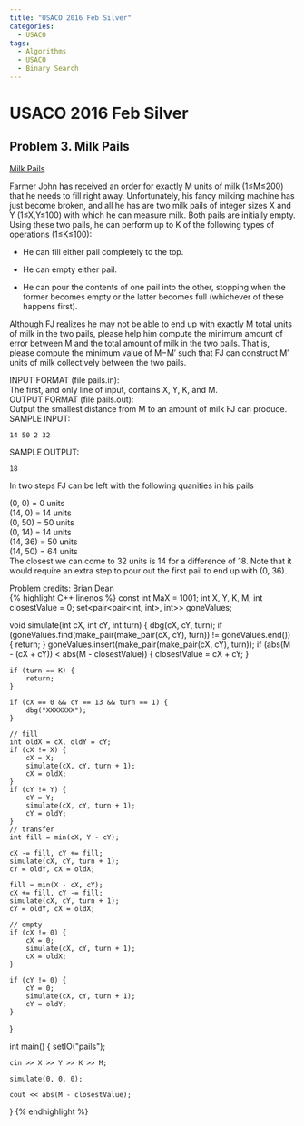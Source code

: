 ```yaml
---
title: "USACO 2016 Feb Silver"
categories:
  - USACO
tags:
  - Algorithms
  - USACO
  - Binary Search
---
```


# USACO 2016 Feb Silver

## Problem 3. Milk Pails

[Milk Pails](http://www.usaco.org/index.php?page=viewproblem2&cpid=620)  

Farmer John has received an order for exactly M units of milk (1≤M≤200) that he needs to fill right away. Unfortunately, his fancy milking machine has just become broken, and all he has are two milk pails of integer sizes X and Y (1≤X,Y≤100) with which he can measure milk. Both pails are initially empty. Using these two pails, he can perform up to K of the following types of operations (1≤K≤100):
- He can fill either pail completely to the top.   

- He can empty either pail.  

- He can pour the contents of one pail into the other, stopping when the former becomes empty or the latter becomes full (whichever of these happens first).  

Although FJ realizes he may not be able to end up with exactly M total units of milk in the two pails, please help him compute the minimum amount of error between M and the total amount of milk in the two pails. That is, please compute the minimum value of M−M′ such that FJ can construct M′ units of milk collectively between the two pails.  

INPUT FORMAT (file pails.in):  
The first, and only line of input, contains X, Y, K, and M.  
OUTPUT FORMAT (file pails.out):  
Output the smallest distance from M to an amount of milk FJ can produce.  
SAMPLE INPUT:  
```
14 50 2 32
```
SAMPLE OUTPUT:
```
18
```
In two steps FJ can be left with the following quanities in his pails  

(0, 0) = 0 units  
(14, 0) = 14 units  
(0, 50) = 50 units  
(0, 14) = 14 units  
(14, 36) = 50 units  
(14, 50) = 64 units  
The closest we can come to 32 units is 14 for a difference of 18. Note that it would require an extra step to pour out the first pail to end up with (0, 36).  

Problem credits: Brian Dean  
{% highlight C++ linenos %}
const int MaX = 1001;
int X, Y, K, M;
int closestValue = 0;
set<pair<pair<int, int>, int>> goneValues;

void simulate(int cX, int cY, int turn) {
    dbg(cX, cY, turn);
    if (goneValues.find(make_pair(make_pair(cX, cY), turn)) != goneValues.end()) {
        return;
    }
    goneValues.insert(make_pair(make_pair(cX, cY), turn));
    if (abs(M - (cX + cY)) < abs(M - closestValue)) {
        closestValue = cX + cY;
    }

    if (turn == K) {
        return;
    }

    if (cX == 0 && cY == 13 && turn == 1) {
        dbg("XXXXXXX");
    }

    // fill
    int oldX = cX, oldY = cY;
    if (cX != X) {
        cX = X;
        simulate(cX, cY, turn + 1);
        cX = oldX;
    }
    if (cY != Y) {
        cY = Y;
        simulate(cX, cY, turn + 1);
        cY = oldY;
    }
    // transfer
    int fill = min(cX, Y - cY);

    cX -= fill, cY += fill;
    simulate(cX, cY, turn + 1);
    cY = oldY, cX = oldX;

    fill = min(X - cX, cY);
    cX += fill, cY -= fill;
    simulate(cX, cY, turn + 1);
    cY = oldY, cX = oldX;

    // empty
    if (cX != 0) {
        cX = 0;
        simulate(cX, cY, turn + 1);
        cX = oldX;
    }

    if (cY != 0) {
        cY = 0;
        simulate(cX, cY, turn + 1);
        cY = oldY;
    }

}


int main() {
    setIO("pails");

    cin >> X >> Y >> K >> M;

    simulate(0, 0, 0);

    cout << abs(M - closestValue);
}
{% endhighlight %}
